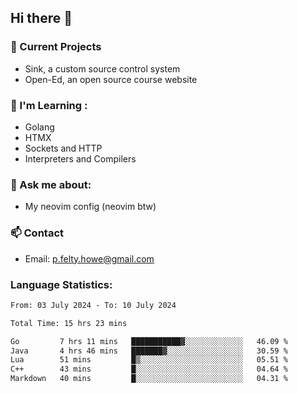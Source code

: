 ## Hi there 👋
### 🔭 Current Projects 
- Sink, a custom source control system
- Open-Ed, an open source course website

### 🌱 I'm Learning :
- Golang
- HTMX
- Sockets and HTTP
- Interpreters and Compilers

### 💬 Ask me about:
- My neovim config (neovim btw)

### 📫 Contact
- Email: p.felty.howe@gmail.com

### Language Statistics:

<!--START_SECTION:waka-->

```txt
From: 03 July 2024 - To: 10 July 2024

Total Time: 15 hrs 23 mins

Go         7 hrs 11 mins   ███████████▓░░░░░░░░░░░░░   46.09 %
Java       4 hrs 46 mins   ███████▓░░░░░░░░░░░░░░░░░   30.59 %
Lua        51 mins         █▒░░░░░░░░░░░░░░░░░░░░░░░   05.51 %
C++        43 mins         █░░░░░░░░░░░░░░░░░░░░░░░░   04.64 %
Markdown   40 mins         █░░░░░░░░░░░░░░░░░░░░░░░░   04.31 %
```

<!--END_SECTION:waka-->


<!--
**peter-fh/peter-fh** is a ✨ _special_ ✨ repository because its `README.md` (this file) appears on your GitHub profile.

Here are some ideas to get you started:

- 🔭 I’m currently working on ...
- 🌱 I’m currently learning ...
- 👯 I’m looking to collaborate on ...
- 🤔 I’m looking for help with ...
- 💬 Ask me about ...
- 📫 How to reach me: ...
- 😄 Pronouns: ...
- ⚡ Fun fact: ...
-->
